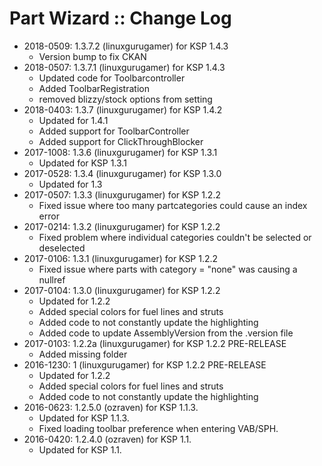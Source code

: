 # Part Wizard :: Change Log

* 2018-0509: 1.3.7.2 (linuxgurugamer) for KSP 1.4.3
	+ Version bump to fix CKAN
* 2018-0507: 1.3.7.1 (linuxgurugamer) for KSP 1.4.3
	+ Updated code for Toolbarcontroller
	+ Added ToolbarRegistration
	+ removed blizzy/stock options from setting
* 2018-0403: 1.3.7 (linuxgurugamer) for KSP 1.4.2
	+ Updated for 1.4.1
	+ Added support for ToolbarController
	+ Added support for ClickThroughBlocker
* 2017-1008: 1.3.6 (linuxgurugamer) for KSP 1.3.1
	+ Updated for KSP 1.3.1
* 2017-0528: 1.3.4 (linuxgurugamer) for KSP 1.3.0
	+ Updated for 1.3
* 2017-0507: 1.3.3 (linuxgurugamer) for KSP 1.2.2
	+ Fixed issue where too many partcategories could cause an index error
* 2017-0214: 1.3.2 (linuxgurugamer) for KSP 1.2.2
	+ Fixed problem where individual categories couldn't be selected or deselected
* 2017-0106: 1.3.1 (linuxgurugamer) for KSP 1.2.2
	+ Fixed issue where parts with category = "none" was causing a nullref
* 2017-0104: 1.3.0 (linuxgurugamer) for KSP 1.2.2
	+ Updated for 1.2.2
	+ Added special colors for fuel lines and struts
	+ Added code to not constantly update the highlighting
	+ Added code to update AssemblyVersion from the .version file
* 2017-0103: 1.2.2a (linuxgurugamer) for KSP 1.2.2 PRE-RELEASE
	+ Added missing folder
* 2016-1230: 1 (linuxgurugamer) for KSP 1.2.2 PRE-RELEASE
	+ Updated for 1.2.2
	+ Added special colors for fuel lines and struts
	+ Added code to not constantly update the highlighting
* 2016-0623: 1.2.5.0 (ozraven) for KSP 1.1.3.
	+ Updated for KSP 1.1.3.
	+ Fixed loading toolbar preference when entering VAB/SPH.
* 2016-0420: 1.2.4.0 (ozraven) for KSP 1.1.
	+ Updated for KSP 1.1.
